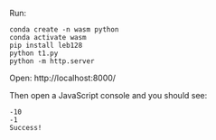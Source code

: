 Run:

    conda create -n wasm python
    conda activate wasm
    pip install leb128
    python t1.py
    python -m http.server

Open: http://localhost:8000/

Then open a JavaScript console and you should see:

    -10
    -1
    Success!
